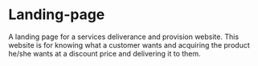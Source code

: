 # Landing-page
A landing page for a services deliverance and provision website.
This website is for knowing what a customer wants and acquiring the product he/she wants at a discount price and delivering it to them.